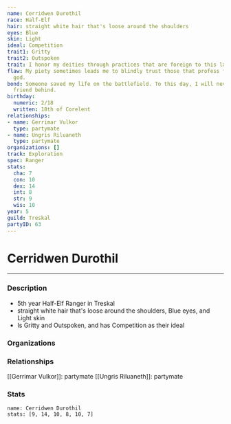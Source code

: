 ```yaml
---
name: Cerridwen Durothil
race: Half-Elf
hair: straight white hair that's loose around the shoulders
eyes: Blue
skin: Light
ideal: Competition
trait1: Gritty
trait2: Outspoken
trait: I honor my deities through practices that are foreign to this land.
flaw: My piety sometimes leads me to blindly trust those that profess faith in my
  god.
bond: Someone saved my life on the battlefield. To this day, I will never leave a
  friend behind.
birthday:
  numeric: 2/18
  written: 18th of Corelent
relationships:
- name: Gerrimar Vulkor
  type: partymate
- name: Ungris Riluaneth
  type: partymate
organizations: []
track: Exploration
spec: Ranger
stats:
  cha: 7
  con: 10
  dex: 14
  int: 8
  str: 9
  wis: 10
year: 5
guild: Treskal
partyID: 63
---
```

# Cerridwen Durothil
---
### Description
- 5th year Half-Elf Ranger in Treskal
- straight white hair that's loose around the shoulders, Blue eyes, and Light skin
- Is Gritty and Outspoken, and has Competition as their ideal

### Organizations
### Relationships
[[Gerrimar Vulkor]]: partymate
[[Ungris Riluaneth]]: partymate
### Stats
```statblock
name: Cerridwen Durothil
stats: [9, 14, 10, 8, 10, 7]
```